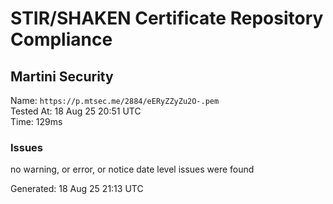 # STIR/SHAKEN Certificate Repository Compliance

## Martini Security

Name: `https://p.mtsec.me/2884/eERyZZyZu2O-.pem`\
Tested At: 18 Aug 25 20:51 UTC\
Time: 129ms

### Issues

no warning, or error, or notice date level issues were found

Generated: 18 Aug 25 21:13 UTC